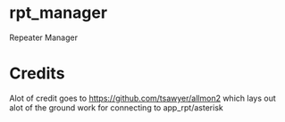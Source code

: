 # rpt_manager
Repeater Manager


# Credits

Alot of credit goes to https://github.com/tsawyer/allmon2 which lays out alot of the ground work for connecting to app_rpt/asterisk
